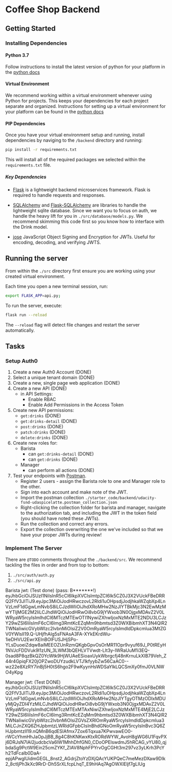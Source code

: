 # Coffee Shop Backend

## Getting Started

### Installing Dependencies

#### Python 3.7

Follow instructions to install the latest version of python for your platform in the [python docs](https://docs.python.org/3/using/unix.html#getting-and-installing-the-latest-version-of-python)

#### Virtual Environment

We recommend working within a virtual environment whenever using Python for projects. This keeps your dependencies for each project separate and organized. Instructions for setting up a virtual environment for your platform can be found in the [python docs](https://packaging.python.org/guides/installing-using-pip-and-virtual-environments/)

#### PIP Dependencies

Once you have your virtual environment setup and running, install dependencies by naviging to the `/backend` directory and running:

```bash
pip install -r requirements.txt
```

This will install all of the required packages we selected within the `requirements.txt` file.

##### Key Dependencies

- [Flask](http://flask.pocoo.org/) is a lightweight backend microservices framework. Flask is required to handle requests and responses.

- [SQLAlchemy](https://www.sqlalchemy.org/) and [Flask-SQLAlchemy](https://flask-sqlalchemy.palletsprojects.com/en/2.x/) are libraries to handle the lightweight sqlite database. Since we want you to focus on auth, we handle the heavy lift for you in `./src/database/models.py`. We recommend skimming this code first so you know how to interface with the Drink model.

- [jose](https://python-jose.readthedocs.io/en/latest/) JavaScript Object Signing and Encryption for JWTs. Useful for encoding, decoding, and verifying JWTS.

## Running the server

From within the `./src` directory first ensure you are working using your created virtual environment.

Each time you open a new terminal session, run:

```bash
export FLASK_APP=api.py;
```

To run the server, execute:

```bash
flask run --reload
```

The `--reload` flag will detect file changes and restart the server automatically.

## Tasks

### Setup Auth0

1. Create a new Auth0 Account                          (DONE)
2. Select a unique tenant domain                       (DONE)
3. Create a new, single page web application           (DONE)
4. Create a new API                                    (DONE)
   - in API Settings:
     - Enable RBAC
     - Enable Add Permissions in the Access Token
5. Create new API permissions:
   - `get:drinks`                                      (DONE)
   - `get:drinks-detail`                               (DONE)
   - `post:drinks`                                     (DONE)
   - `patch:drinks`                                    (DONE)
   - `delete:drinks`                                   (DONE)
6. Create new roles for:
   - Barista
     - can `get:drinks-detail`                         (DONE)
     - can `get:drinks`                                (DONE)
   - Manager
     - can perform all actions                         (DONE)
7. Test your endpoints with [Postman](https://getpostman.com).
   - Register 2 users - assign the Barista role to one and Manager role to the other.
   - Sign into each account and make note of the JWT.
   - Import the postman collection `./starter_code/backend/udacity-fsnd-udaspicelatte.postman_collection.json`
   - Right-clicking the collection folder for barista and manager, navigate to the authorization tab, and including the JWT in the token field (you should have noted these JWTs).
   - Run the collection and correct any errors.
   - Export the collection overwriting the one we've included so that we have your proper JWTs during review!

### Implement The Server

There are `@TODO` comments throughout the `./backend/src`. We recommend tackling the files in order and from top to bottom:

1. `./src/auth/auth.py`
2. `./src/api.py`


Barista jwt: (Test done) (pass: B*******!)
eyJhbGciOiJSUzI1NiIsInR5cCI6IkpXVCIsImtpZCI6Ik5CZ0J3X2VUckFBeDRRQ2FfV3JITiJ9.eyJpc3MiOiJodHRwczovL2Rldi1uOHpsdjJodjhkaWZqbXp4LnVzLmF1dGgwLmNvbS8iLCJzdWIiOiJhdXRoMHw2NzJlYTBkMjc3N2EwMzMwYTljMGE2M2IiLCJhdWQiOiJodHRwOi8vbG9jYWxob3N0OjgxMDAvZ2V0LWRyaW5rcyIsImlhdCI6MTczMTEwOTI1NywiZXhwIjoxNzMxMTE2NDU3LCJzY29wZSI6IiIsImF6cCI6Img3RmtKcEZqMm9hbmtsd3Z0WXBibmhXT3N4QlR2TWNaIiwicGVybWlzc2lvbnMiOlsiZ2V0OmRyaW5rcyIsImdldDpkcmlua3MtZGV0YWlsIl19.Q-UHjfhAlg5sFNAsA3FA-XYkEKrdWu-1ieDHVU2EwrXEInBOlFUSJHjSPo-YLsDuoeiZdqw8aiMEEOZUnRzmQKgbGpvOsOrMR11Opr9vyuf69J_P0tREyH1NVJcFDDVuk9l1zUN_3LWM3bQEHLVTVwdt-LIt3y-lWRaUuM1i3EQ-0sad8P8qzBkQZ0YcWtk9HjWUAeESioaxUykWbrgcfj48nKrnuLkXIB79Veh_Z44r4GpiqFX20jOPZwoDUYzudkLVTJ1kfyybZw56CaAC0--wz22e8XzRY7inBj5H0tS6hgo2F9wKyynHsWDSaYlkLQCSmXy0fmJ0VLNWO4yKpg

Manager jwt: (Test DONE)
eyJhbGciOiJSUzI1NiIsInR5cCI6IkpXVCIsImtpZCI6Ik5CZ0J3X2VUckFBeDRRQ2FfV3JITiJ9.eyJpc3MiOiJodHRwczovL2Rldi1uOHpsdjJodjhkaWZqbXp4LnVzLmF1dGgwLmNvbS8iLCJzdWIiOiJhdXRoMHw2NzJlYTgyOTMzODIxMDUyMjQyZDI4YzMiLCJhdWQiOiJodHRwOi8vbG9jYWxob3N0OjgxMDAvZ2V0LWRyaW5rcyIsImlhdCI6MTczMTExMTAxNiwiZXhwIjoxNzMxMTE4MjE2LCJzY29wZSI6IiIsImF6cCI6Img3RmtKcEZqMm9hbmtsd3Z0WXBibmhXT3N4QlR2TWNaIiwicGVybWlzc2lvbnMiOlsiZGVsZXRlOmRyaW5rcyIsImdldDpkcmlua3MiLCJnZXQ6ZHJpbmtzLWRldGFpbCIsInBhdGNoOmRyaW5rcyIsInBvc3Q6ZHJpbmtzIl19.nQMnB6qdESlAfmx7Zox6Tqxua7KPwvawEO0-rWCcYhmHhJaOpJjBB_8g4C8hKNKwxKtxRORdWYW_AvoH8gWG6U1FqvPXj6DRJsN7IAI2judcbcVa6lW1MhhDhfGN0_CDoOPElswdmJ5hRCAG_vYU80_qjbdaSg9PctW9Ein25cmZYKf_ZIAV8NphFPYrvOgCGHt3m297vz3yLKrh3PcYh2TdFcalb0DaA-epjAPwglUidmGEGL_8nst2_AGdrjZtoYzDXjQAcYUKPQeC7meMezDXaw9DIk2_8ctIjPh3kXc9RrD-Dh5SrXLfcpLhqT_E9hHAq7AgOWXIEljf7gLIUg